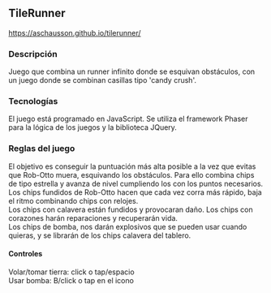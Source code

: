 ## TileRunner
https://aschausson.github.io/tilerunner/
### Descripción
Juego que combina un runner infinito donde se esquivan obstáculos, con un juego donde se combinan casillas tipo 'candy crush'.

### Tecnologías
El juego está programado en JavaScript. Se utiliza el framework Phaser para la lógica de los juegos y la biblioteca JQuery.

### Reglas del juego
El objetivo es conseguir la puntuación más alta posible a la vez que evitas que Rob-Otto muera, esquivando los obstáculos. Para ello combina chips de tipo estrella y avanza de nivel cumpliendo los con los puntos necesarios.  
Los chips fundidos de Rob-Otto hacen que cada vez corra más rápido, baja el ritmo combinando chips con relojes.  
Los chips con calavera están fundidos y provocaran daño. Los chips con corazones harán reparaciones y recuperarán vida.  
Los chips de bomba, nos darán explosivos que se pueden usar cuando quieras, y se librarán de los chips calavera del tablero.  
#### Controles
Volar/tomar tierra: click o tap/espacio  
Usar bomba: B/click o tap en el icono